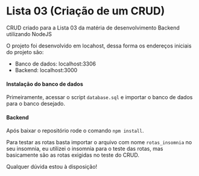 # Lista 03 (Criação de um CRUD)
CRUD criado para a Lista 03 da matéria de desenvolvimento Backend utilizando NodeJS

O projeto foi desenvolvido em locahost, dessa forma os endereços iniciais do projeto são:
* Banco de dados: localhost:3306
* Backend: localhost:3000

#### Instalação do banco de dados

Primeiramente, acessar o script ```database.sql``` e importar o banco de dados para o banco desejado. 

#### Backend

Após baixar o repositório rode o comando ```npm install```.

Para testar as rotas basta importar o arquivo com nome ```rotas_insomnia``` no seu insomnia, eu utilizei o insomnia para o teste das rotas, mas basicamente são as rotas exigidas no teste do CRUD.

Qualquer dúvida estou à disposição!
